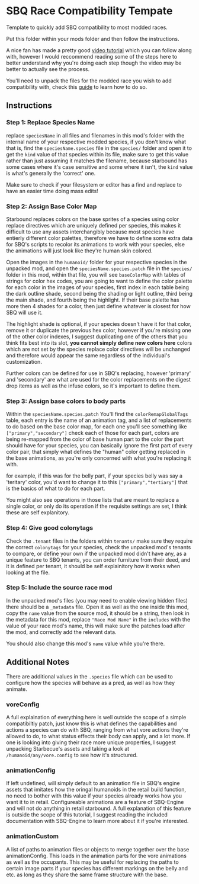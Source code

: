 # SBQ Race Compatibility Tempate
Template to quickly add SBQ compatibility to most modded races.

Put this folder within your mods folder and then follow the instructions.

A nice fan has made a pretty good [video tutorial](https://youtu.be/1WmgYPvf_SE) which you can follow along with, however I would reccommend reading some of the steps here to better understand why you're doing each step though the video may be better to actually see the process.

You'll need to unpack the files for the modded race you wish to add compatibility with, check this [guide](https://steamcommunity.com/sharedfiles/filedetails/?id=745239455) to learn how to do so.

## Instructions

### Step 1: Replace Species Name
replace `speciesName` in all files and filenames in this mod's folder with the internal name of your respective modded species, if you don't know what that is, find the `speciesName.species` file in the `species/` folder and open it to get the `kind` value of that species within its file, make sure to get this value rather than just assuming it matches the filename, because starbound has some cases where it's case sensitive and some where it isn't, the `kind` value is what's generally the 'correct' one.

Make sure to check if your filesystem or editor has a find and replace to have an easier time doing mass edits!

### Step 2: Assign Base Color Map
Starbound replaces colors on the base sprites of a species using color replace directives which are uniquely defined per species, this makes it difficult to use any assets interchangibly because most species have entierly different color palettes, therefore we have to define some extra data for SBQ's scripts to recolor its animations to work with your species, else the animations will just look like they're human skin colored.

Open the images in the `humanoid/` folder for your respective species in the unpacked mod, and open the `speciesName.species.patch` file in the `species/` folder in this mod, within that file, you will see `baseColorMap` with tables of strings for color hex codes, you are going to want to define the color palette for each color in the images of your species, first index in each table being the dark outline shade, second being the shading or light outline, third being the main shade, and fourth being the highlight. If their base palette has more then 4 shades for a color, then just define whatever is closest for how SBQ will use it.

The highlight shade is optional, if your species doesn't have it for that color, remove it or duplicate the previous hex color, however if you're missing one of the other color indexes, I suggest duplicating one of the others that you think fits best into its slot, **you cannot simply define new colors here** colors which are not set by the species replace color directives will be unchanged and therefore would appear the same regardless of the individual's customization.

Further colors can be defined for use in SBQ's replacing, however 'primary' and 'secondary' are what are used for the color replacements on the digest drop items as well as the infuse colors, so it's important to define them.

### Step 3: Assign base colors to body parts

Within the `speciesName.species.patch` You'll find the `colorRemapGlobalTags` table, each entry is the name of an animation tag, and a list of replacements to do based on the base color map, for each one you'll see something like `["primary","secondary"]` check each of those for each part, colors are being re-mapped from the color of base human part to the color the part should have for your species, you can basically ignore the first part of every color pair, that simply what defines the "human" color getting replaced in the base animations, as you're only concerned with what you're replacing it with.

for example, if this was for the belly part, if your species belly was say a 'teritary' color, you'd want to change it to this `["primary","tertiary"]` that is the basics of what to do for each part.

You might also see operations in those lists that are meant to replace a single color, or only do its operation if the requisite settings are set, I think these are self explanitory.

### Step 4: Give good colonytags
Check the `.tenant` files in the folders within `tenants/` make sure they require the correct `colonytags` for your species, check the unpacked mod's tenants to compare, or define your own if the unpacked mod didn't have any, as a unique feature to SBQ tenants, you can order furniture from their deed, and it is defined per tenant, it should be self explainitory how it works when looking at the file.

### Step 5: Include the source race mod
In the unpacked mod's files (you may need to enable viewing hidden files) there should be a `_metadata` file. Open it as well as the one inside this mod, copy the `name` value from the source mod, it should be a string, then look in the metadata for this mod, replace `"Race Mod Name"` in the `includes` with the value of your race mod's name, this will make sure the patches load after the mod, and correctly add the relevant data.

You should also change this mod's `name` value while you're there.

## Additional Notes
There are additional values in the `.species` file which can be used to configure how the species will behave as a pred, as well as how they animate.

### voreConfig
A full explaination of everything here is well outside the scope of a simple compatibiltiy patch, just know this is what defines the capabilities and actions a species can do with SBQ, ranging from what vore actions they're allowed to do, to what status effects their body can apply, and a lot more. If one is looking into giving their race more unique properties, I suggest unpacking Starbecue's assets and taking a look at `/humanoid/any/vore.config` to see how it's structured.

### animationConfig
If left undefined, will simply default to an animation file in SBQ's engine assets that imitates how the oringal humanoids in the retail build function, no need to bother with this value if your species already works how you want it to in retail. Configureable animations are a feature of SBQ-Engine and will not do anything in retail starbound. A full explanation of this feature is outside the scope of this tutorial, I suggest reading the included documentation with SBQ-Engine to learn more about it if you're interested.

### animationCustom
A list of paths to animation files or objects to merge together over the base animationConfig. This loads in the animation parts for the vore animations as well as the occupants. This may be useful for replacing the paths to certain image parts if your species has different markings on the belly and etc. as long as they share the same frame structure with the base.
